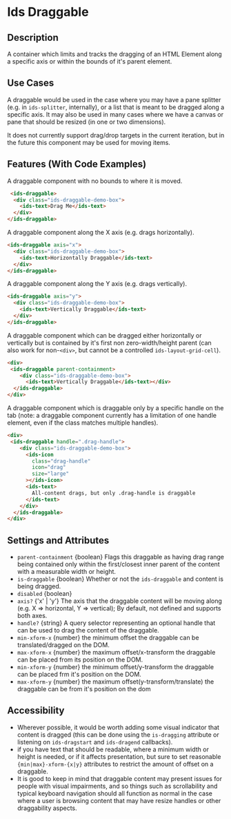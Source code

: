 # Ids Draggable

## Description

A container which limits and tracks the dragging of an HTML Element along a specific axis or within the bounds of it's parent element.

## Use Cases

A draggable would be used in the case where you may have a pane splitter (e.g. in `ids-splitter`, internally), or a list that is meant to be dragged along a specific axis. It may also be used in many cases where we have a canvas or pane that should be resized (in one or two dimensions).

It does not currently support drag/drop targets in the current iteration, but in the future this component may be used for moving items.

## Features (With Code Examples)
A draggable component with no bounds to where it is moved.
```html
 <ids-draggable>
  <div class="ids-draggable-demo-box">
    <ids-text>Drag Me</ids-text>
  </div>
</ids-draggable>
```

A draggable component along the X axis (e.g. drags horizontally).
```html
<ids-draggable axis="x">
  <div class="ids-draggable-demo-box">
    <ids-text>Horizontally Draggable</ids-text>
  </div>
</ids-draggable>
```

A draggable component along the Y axis (e.g. drags vertically).
```html
<ids-draggable axis="y">
  <div class="ids-draggable-demo-box">
    <ids-text>Vertically Draggable</ids-text>
  </div>
</ids-draggable>
```

A draggable component which can be dragged either horizontally or vertically
but is contained by it's first non zero-width/height parent (can also work for non-`<div>`, but cannot be a controlled `ids-layout-grid-cell`).
```html
<div>
 <ids-draggable parent-containment>
    <div class="ids-draggable-demo-box">
      <ids-text>Vertically Draggable</ids-text></div>
  </ids-draggable>
</div>
```

A draggable component which is draggable only by a specific handle on the tab (note: a draggable component currently has a limitation of one handle element, even if the class matches multiple handles).
```html
<div>
 <ids-draggable handle=".drag-handle">
    <div class="ids-draggable-demo-box">
      <ids-icon
        class="drag-handle"
        icon="drag"
        size="large"
      ></ids-icon>
      <ids-text>
        All-content drags, but only .drag-handle is draggable
      </ids-text>
    </div>
  </ids-draggable>
</div>
```

## Settings and Attributes

- `parent-containment` {boolean} Flags this draggable as having drag range being contained only within the first/closest inner parent of the content with a measurable width or height.
- `is-draggable` {boolean} Whether or not the `ids-draggable` and content is being dragged.
- `disabled` {boolean}
- `axis?` {'x' | 'y'}   The axis that the draggable content will be moving along (e.g. X => horizontal, Y => vertical); By default, not defined and supports both axes.
- `handle?` {string} A query selector representing an optional handle that can be used to drag the content of the draggable.
- `min-xform-x` {number} the minimum offset the draggable can be translated/dragged on the DOM.
- `max-xform-x` {number} the maximum offset/x-transform the draggable can be placed from its position on the DOM.
- `min-xform-y` {number} the minimum offset/y-transform the draggable can be placed frm it's position on the DOM.
- `max-xform-y` {number} the maximum offset(y-transform/translate) the draggable can be from it's position on the dom

## Accessibility

- Wherever possible, it would be worth adding some visual indicator that content is dragged (this can be done using the `is-dragging` attribute or listening on `ids-dragstart` and `ids-dragend` callbacks).
- if you have text that should be readable, where a minimum width or height is needed, or if it affects presentation, but sure to set reasonable `{min|max}-xform-{x|y}` attributes to restrict the amount of offset on a draggable.
- It is good to keep in mind that draggable content may present issues for people with visual impairments, and so things such as scrollability and typical keyboard
navigation should all function as normal in the case where a user is browsing content that may have resize handles or other draggability aspects.